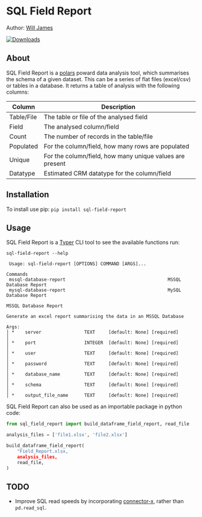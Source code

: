 # SQL Field Report
Author: [Will James](https://github.com/wct-james)

[![Downloads](https://static.pepy.tech/badge/sql-field-report)](https://pepy.tech/project/sql-field-report)

## About
SQL Field Report is a [polars](https://www.pola.rs/) poward data analysis tool, which summarises the schema of a given dataset. This can be a series of flat files (excel/csv) or tables in a database. It returns a table of analysis with the following columns:

| Column | Description |
| --- | --- |
| Table/File | The table or file of the analysed field 
| Field | The analysed column/field
| Count | The number of records in the table/file
| Populated | For the column/field, how many rows are populated
| Unique | For the column/field, how many unique values are present
| Datatype | Estimated CRM datatype for the column/field
## Installation
To install use pip:
`pip install sql-field-report`

## Usage

SQL Field Report is a [Typer](https://github.com/tiangolo/typer) CLI tool to see the available functions run:

`sql-field-report --help`

```
 Usage: sql-field-report [OPTIONS] COMMAND [ARGS]...

Commands
 mssql-database-report                                      MSSQL Database Report                   
 mysql-database-report                                      MySQL Database Report

MSSQL Database Report

Generate an excel report summarising the data in an MSSQL Database

Args:
│ *    server                TEXT     [default: None] [required]                                                       │
│ *    port                  INTEGER  [default: None] [required]                                                       │
│ *    user                  TEXT     [default: None] [required]                                                       │
│ *    password              TEXT     [default: None] [required]                                                       │
│ *    database_name         TEXT     [default: None] [required]                                                       │
│ *    schema                TEXT     [default: None] [required]                                                       │
│ *    output_file_name      TEXT     [default: None] [required]
```

SQL Field Report can also be used as an importable package in python code:
```python
from sql_field_report import build_dataframe_field_report, read_file

analysis_files = ['file1.xlsx', 'file2.xlsx']

build_dataframe_field_report(
    "Field_Report.xlsx,
    analysis_files,
    read_file,
)

```

## TODO
- Improve SQL read speeds by incorporating [connector-x](https://github.com/sfu-db/connector-x), rather than `pd.read_sql`.
